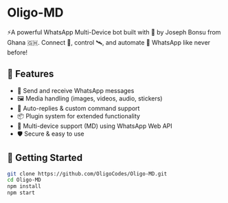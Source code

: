 # Oligo-MD
⚡A powerful WhatsApp Multi-Device bot built with 💚 by Joseph Bonsu from Ghana 🇬🇭. Connect 🔗, control 🛰, and automate 🔧 WhatsApp like never before! 

## 🔧 Features
- 💬 Send and receive WhatsApp messages
- 🖼️ Media handling (images, videos, audio, stickers)
- 🔁 Auto-replies & custom command support
- 📦 Plugin system for extended functionality
- 📱 Multi-device support (MD) using WhatsApp Web API
- 🛡️ Secure & easy to use

## 🚀 Getting Started

```bash
git clone https://github.com/OligoCodes/Oligo-MD.git
cd Oligo-MD
npm install
npm start
